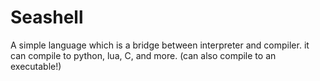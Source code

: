 # Seashell
A simple language which is a bridge between interpreter and compiler. it can compile to python, lua, C, and more. (can also compile to an executable!)
